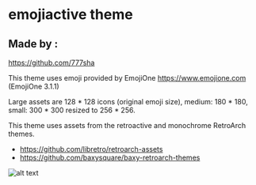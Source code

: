 # emojiactive theme

## Made by :
https://github.com/777sha


This theme uses emoji provided by EmojiOne https://www.emojione.com
(EmojiOne 3.1.1)

Large assets are 128 * 128 icons (original emoji size), medium: 180 * 180, small: 300 * 300 resized to 256 * 256.

This theme uses assets from the retroactive and monochrome RetroArch themes.

* https://github.com/libretro/retroarch-assets
* https://github.com/baxysquare/baxy-retroarch-themes


![alt text](https://i.imgur.com/oN74kEn.png)